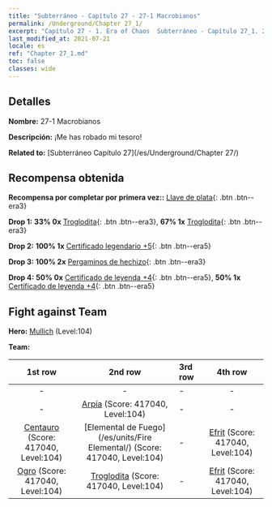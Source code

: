 ```yaml
---
title: "Subterráneo - Capítulo 27 - 27-1 Macrobianos"
permalink: /Underground/Chapter 27_1/
excerpt: "Capítulo 27 - 1. Era of Chaos  Subterráneo - Capítulo 27_1. 27-1 Macrobianos"
last_modified_at: 2021-07-21
locale: es
ref: "Chapter 27_1.md"
toc: false
classes: wide
---
```


## Detalles

 **Nombre:** 27-1 Macrobianos

 **Descripción:** ¡Me has robado mi tesoro!

 **Related to:** [Subterráneo Capítulo 27](/es/Underground/Chapter 27/)

## Recompensa obtenida

 **Recompensa por completar por primera vez::** [Llave de plata](/ItemsES/con_693/){: .btn .btn--era3}

 **Drop 1:** **33% 0x** [Troglodita](/ItemsES/unt_244/){: .btn .btn--era3}, **67% 1x** [Troglodita](/ItemsES/unt_244/){: .btn .btn--era3}

 **Drop 2:** **100% 1x** [Certificado legendario +5](/ItemsES/mat_102/){: .btn .btn--era5}

 **Drop 3:** **100% 2x** [Pergaminos de hechizo](/ItemsES/con_694/){: .btn .btn--era3}

 **Drop 4:** **50% 0x** [Certificado de leyenda +4](/ItemsES/mat_95/){: .btn .btn--era5}, **50% 1x** [Certificado de leyenda +4](/ItemsES/mat_95/){: .btn .btn--era5}


## Fight against Team
 **Hero:** [Mullich](/es/heroes/Mullich/) (Level:104)

 **Team:**


  | 1st row | 2nd row | 3rd row | 4th row |
  |:----:|:----:|:----|:----:|
  | - | - | - | - |
  | - | [Arpía](/es/units/Harpy/) (Score: 417040, Level:104)  | - | - |
  | [Centauro](/es/units/Centaur/) (Score: 417040, Level:104)  | [Elemental de Fuego](/es/units/Fire Elemental/) (Score: 417040, Level:104)  | - | [Efrit](/es/units/Efreeti/) (Score: 417040, Level:104)  |
  | [Ogro](/es/units/Ogre/) (Score: 417040, Level:104)  | [Troglodita](/es/units/Troglodyte/) (Score: 417040, Level:104)  | - | [Efrit](/es/units/Efreeti/) (Score: 417040, Level:104)  |


